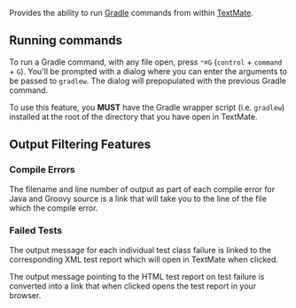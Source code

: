 Provides the ability to run [Gradle](http://www.gradle.org/ "Home - Gradle") commands from within [TextMate](http://macromates.com/ "TextMate — The Missing Editor for Mac OS X").

## Running commands

To run a Gradle command, with any file open, press `⌃⌘G` (`control` + `command` + `G`). You'll be prompted with a dialog where you can enter the arguments to be passed to `gradlew`. The dialog will prepopulated with the previous Gradle command.

To use this feature, you **MUST** have the Gradle wrapper script (i.e. `gradlew`) installed at the root of the directory that you have open in TextMate.

## Output Filtering Features

### Compile Errors

The filename and line number of output as part of each compile error for Java and Groovy source is a link that will take you to the line of the file which the compile error.

### Failed Tests

The output message for each individual test class failure is linked to the corresponding XML test report which will open in TextMate when clicked.

The output message pointing to the HTML test report on test failure is converted into a link that when clicked opens the test report in your browser.
